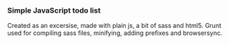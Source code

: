 ### Simple JavaScript todo list ###
Created as an excersise, made with plain js, a bit of sass and html5.
Grunt used for compiling sass files, minifying, adding prefixes and browsersync. 